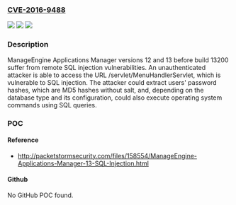 ### [CVE-2016-9488](https://cve.mitre.org/cgi-bin/cvename.cgi?name=CVE-2016-9488)
![](https://img.shields.io/static/v1?label=Product&message=Applications%20Manager&color=blue)
![](https://img.shields.io/static/v1?label=Version&message=1212%20&color=brighgreen)
![](https://img.shields.io/static/v1?label=Vulnerability&message=CWE-89%3A%20Improper%20Neutralization%20of%20Special%20Elements%20used%20in%20an%20SQL%20Command%20('SQL%20Injection')&color=brighgreen)

### Description

ManageEngine Applications Manager versions 12 and 13 before build 13200 suffer from remote SQL injection vulnerabilities. An unauthenticated attacker is able to access the URL /servlet/MenuHandlerServlet, which is vulnerable to SQL injection. The attacker could extract users' password hashes, which are MD5 hashes without salt, and, depending on the database type and its configuration, could also execute operating system commands using SQL queries.

### POC

#### Reference
- http://packetstormsecurity.com/files/158554/ManageEngine-Applications-Manager-13-SQL-Injection.html

#### Github
No GitHub POC found.

